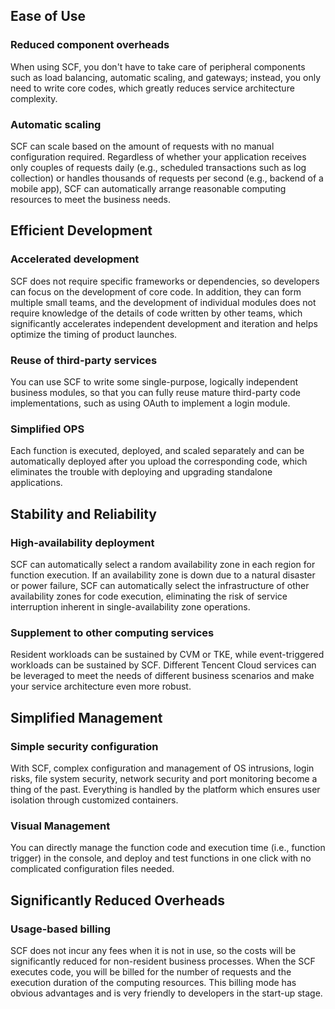 
## Ease of Use

### Reduced component overheads

When using SCF, you don't have to take care of peripheral components such as load balancing, automatic scaling, and gateways; instead, you only need to write core codes, which greatly reduces service architecture complexity.

### Automatic scaling

SCF can scale based on the amount of requests with no manual configuration required. Regardless of whether your application receives only couples of requests daily (e.g., scheduled transactions such as log collection) or handles thousands of requests per second (e.g., backend of a mobile app), SCF can automatically arrange reasonable computing resources to meet the business needs.

## Efficient Development

### Accelerated development

SCF does not require specific frameworks or dependencies, so developers can focus on the development of core code. In addition, they can form multiple small teams, and the development of individual modules does not require knowledge of the details of code written by other teams, which significantly accelerates independent development and iteration and helps optimize the timing of product launches.

### Reuse of third-party services

You can use SCF to write some single-purpose, logically independent business modules, so that you can fully reuse mature third-party code implementations, such as using OAuth to implement a login module.

### Simplified OPS

Each function is executed, deployed, and scaled separately and can be automatically deployed after you upload the corresponding code, which eliminates the trouble with deploying and upgrading standalone applications.

## Stability and Reliability

### High-availability deployment

SCF can automatically select a random availability zone in each region for function execution. If an availability zone is down due to a natural disaster or power failure, SCF can automatically select the infrastructure of other availability zones for code execution, eliminating the risk of service interruption inherent in single-availability zone operations.

### Supplement to other computing services

Resident workloads can be sustained by CVM or TKE, while event-triggered workloads can be sustained by SCF. Different Tencent Cloud services can be leveraged to meet the needs of different business scenarios and make your service architecture even more robust.

## Simplified Management

### Simple security configuration

With SCF, complex configuration and management of OS intrusions, login risks, file system security, network security and port monitoring become a thing of the past. Everything is handled by the platform which ensures user isolation through customized containers.

### Visual Management

You can directly manage the function code and execution time (i.e., function trigger) in the console, and deploy and test functions in one click with no complicated configuration files needed.

## Significantly Reduced Overheads

### Usage-based billing

SCF does not incur any fees when it is not in use, so the costs will be significantly reduced for non-resident business processes. When the SCF executes code, you will be billed for the number of requests and the execution duration of the computing resources. This billing mode has obvious advantages and is very friendly to developers in the start-up stage.

